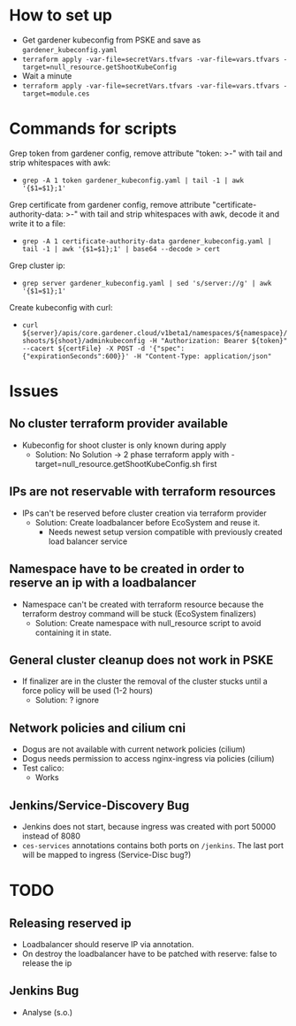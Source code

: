# How to set up

- Get gardener kubeconfig from PSKE and save as `gardener_kubeconfig.yaml`
- `terraform apply -var-file=secretVars.tfvars -var-file=vars.tfvars -target=null_resource.getShootKubeConfig`
- Wait a minute
- `terraform apply -var-file=secretVars.tfvars -var-file=vars.tfvars -target=module.ces`

# Commands for scripts

Grep token from gardener config, remove attribute "token: >-" with tail and strip whitespaces with awk:
- `grep -A 1 token gardener_kubeconfig.yaml | tail -1 | awk '{$1=$1};1'`

Grep certificate from gardener config, remove attribute "certificate-authority-data: >-" with tail and strip whitespaces with awk, decode it and write it to a file:
- `grep -A 1 certificate-authority-data gardener_kubeconfig.yaml | tail -1 | awk '{$1=$1};1' | base64 --decode > cert`

Grep cluster ip:
- `grep server gardener_kubeconfig.yaml | sed 's/server://g' | awk '{$1=$1};1'`

Create kubeconfig with curl:

- `curl ${server}/apis/core.gardener.cloud/v1beta1/namespaces/${namespace}/shoots/${shoot}/adminkubeconfig -H "Authorization: Bearer ${token}" --cacert ${certFile} -X POST -d '{"spec":{"expirationSeconds":600}}' -H "Content-Type: application/json"`


# Issues

## No cluster terraform provider available
- Kubeconfig for shoot cluster is only known during apply
  - Solution: No Solution -> 2 phase terraform apply with -target=null_resource.getShootKubeConfig.sh first

## IPs are not reservable with terraform resources
- IPs can't be reserved before cluster creation via terraform provider
  - Solution: Create loadbalancer before EcoSystem and reuse it.
    - Needs newest setup version compatible with previously created load balancer service

## Namespace have to be created in order to reserve an ip with a loadbalancer
- Namespace can't be created with terraform resource because the terraform destroy command will be stuck (EcoSystem finalizers)
  - Solution: Create namespace with null_resource script to avoid containing it in state.

## General cluster cleanup does not work in PSKE
- If finalizer are in the cluster the removal of the cluster stucks until a force policy will be used (1-2 hours)
  - Solution: ? ignore

## Network policies and cilium cni
- Dogus are not available with current network policies (cilium)
- Dogus needs permission to access nginx-ingress via policies (cilium)
- Test calico:
  - Works

## Jenkins/Service-Discovery Bug
- Jenkins does not start, because ingress was created with port 50000 instead of 8080
- `ces-services` annotations contains both ports on `/jenkins`. The last port will be mapped to ingress (Service-Disc bug?)


# TODO

## Releasing reserved ip
- Loadbalancer should reserve IP via annotation.
- On destroy the loadbalancer have to be patched with reserve: false to release the ip

## Jenkins Bug
- Analyse (s.o.)

